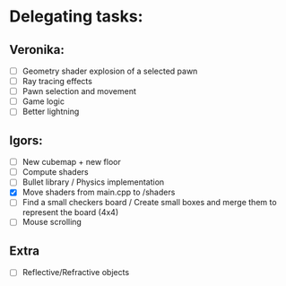 # Delegating tasks:
## Veronika:
- [ ] Geometry shader explosion of a selected pawn
- [ ] Ray tracing effects
- [ ] Pawn selection and movement
- [ ] Game logic
- [ ] Better lightning

## Igors:
- [ ] New cubemap + new floor
- [ ] Compute shaders
- [ ] Bullet library / Physics implementation
- [x] Move shaders from main.cpp to /shaders
- [ ] Find a small checkers board / Create small boxes and merge them to represent the board (4x4)
- [ ] Mouse scrolling

## Extra
- [ ] Reflective/Refractive objects

